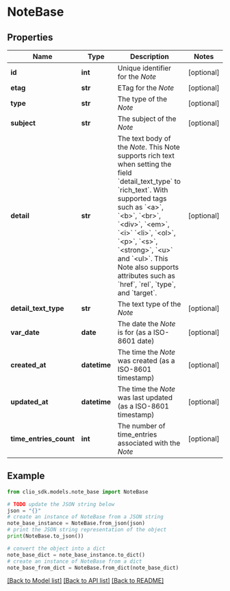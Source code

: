 # NoteBase


## Properties

Name | Type | Description | Notes
------------ | ------------- | ------------- | -------------
**id** | **int** | Unique identifier for the *Note* | [optional] 
**etag** | **str** | ETag for the *Note* | [optional] 
**type** | **str** | The type of the *Note* | [optional] 
**subject** | **str** | The subject of the *Note* | [optional] 
**detail** | **str** | The text body of the *Note*. This Note supports rich text when setting the field &#x60;detail_text_type&#x60; to &#x60;rich_text&#x60;. With supported tags such as &#x60;&lt;a&gt;&#x60;, &#x60;&lt;b&gt;&#x60;, &#x60;&lt;br&gt;&#x60;, &#x60;&lt;div&gt;&#x60;, &#x60;&lt;em&gt;&#x60;, &#x60;&lt;i&gt;&#x60; &#x60;&lt;li&gt;&#x60;, &#x60;&lt;ol&gt;&#x60;, &#x60;&lt;p&gt;&#x60;, &#x60;&lt;s&gt;&#x60;, &#x60;&lt;strong&gt;&#x60;, &#x60;&lt;u&gt;&#x60; and &#x60;&lt;ul&gt;&#x60;. This Note also supports attributes such as &#x60;href&#x60;, &#x60;rel&#x60;, &#x60;type&#x60;, and &#x60;target&#x60;. | [optional] 
**detail_text_type** | **str** | The text type of the *Note* | [optional] 
**var_date** | **date** | The date the *Note* is for (as a ISO-8601 date) | [optional] 
**created_at** | **datetime** | The time the *Note* was created (as a ISO-8601 timestamp) | [optional] 
**updated_at** | **datetime** | The time the *Note* was last updated (as a ISO-8601 timestamp) | [optional] 
**time_entries_count** | **int** | The number of time_entries associated with the *Note* | [optional] 

## Example

```python
from clio_sdk.models.note_base import NoteBase

# TODO update the JSON string below
json = "{}"
# create an instance of NoteBase from a JSON string
note_base_instance = NoteBase.from_json(json)
# print the JSON string representation of the object
print(NoteBase.to_json())

# convert the object into a dict
note_base_dict = note_base_instance.to_dict()
# create an instance of NoteBase from a dict
note_base_from_dict = NoteBase.from_dict(note_base_dict)
```
[[Back to Model list]](../README.md#documentation-for-models) [[Back to API list]](../README.md#documentation-for-api-endpoints) [[Back to README]](../README.md)


